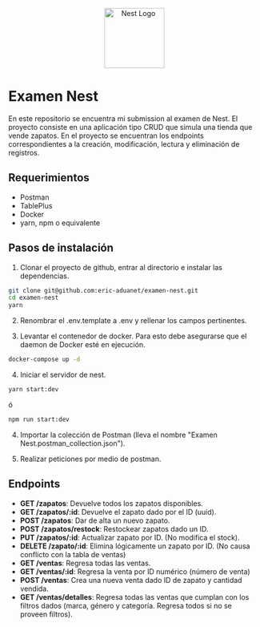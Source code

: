 <p align="center">
  <a href="http://nestjs.com/" target="blank"><img src="https://nestjs.com/img/logo-small.svg" width="120" alt="Nest Logo" /></a>
</p>

# Examen Nest

En este repositorio se encuentra mi submission al examen de Nest. El proyecto consiste en una aplicación tipo CRUD que simula una tienda
que vende zapatos. En el proyecto se encuentran los endpoints correspondientes a la creación, modificación, lectura y eliminación de registros.

## Requerimientos

- Postman
- TablePlus
- Docker
- yarn, npm o equivalente

## Pasos de instalación

1. Clonar el proyecto de github, entrar al directorio e instalar las dependencias.

```bash
git clone git@github.com:eric-aduanet/examen-nest.git
cd examen-nest
yarn
```

2. Renombrar el .env.template a .env y rellenar los campos pertinentes.

3. Levantar el contenedor de docker. Para esto debe asegurarse que el daemon de Docker esté en ejecución.

```bash
docker-compose up -d
```

4. Iniciar el servidor de nest.

```bash
yarn start:dev
```

ó

```bash
npm run start:dev
```

4. Importar la colección de Postman (lleva el nombre "Examen Nest.postman_collection.json").

5. Realizar peticiones por medio de postman.

## Endpoints

- **GET /zapatos**: Devuelve todos los zapatos disponibles.
- **GET /zapatos/:id**: Devuelve el zapato dado por el ID (uuid).
- **POST /zapatos**: Dar de alta un nuevo zapato.
- **POST /zapatos/restock**: Restockear zapatos dado un ID.
- **PUT /zapatos/:id**: Actualizar zapato por ID. (No modifica el stock).
- **DELETE /zapato/:id**: Elimina lógicamente un zapato por ID. (No causa conflicto con la tabla de ventas)
- **GET /ventas**: Regresa todas las ventas.
- **GET /ventas/:id**: Regresa la venta por ID numérico (número de venta)
- **POST /ventas**: Crea una nueva venta dado ID de zapato y cantidad vendida.
- **GET /ventas/detalles**: Regresa todas las ventas que cumplan con los filtros dados (marca, género y categoría. Regresa todos si no se proveen filtros).
